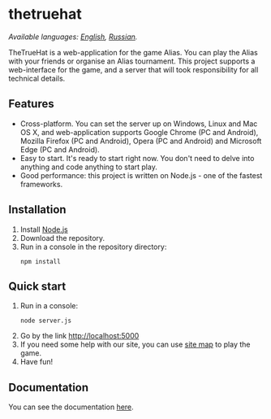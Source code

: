 # thetruehat
*Available languages: [English](README.md), [Russian](README.ru.md).*

TheTrueHat is a web-application for the game Alias. You can play the Alias with your friends or organise an Alias tournament.
This project supports a web-interface for the game, and a server that will took responsibility for all technical details.

## Features
* Cross-platform. You can set the server up on Windows, Linux and Mac OS X, and web-application supports Google Chrome (PC and Android), Mozilla Firefox (PC and Android), Opera (PC and Android) and Microsoft Edge (PC and Android).
* Easy to start. It's ready to start right now. You don't need to delve into anything and code anything to start play.
* Good performance: this project is written on Node.js - one of the fastest frameworks.

## Installation
1. Install [Node.js](https://nodejs.org/)
1. Download the repository.
1. Run in a console in the repository directory:
    ```shell script
    npm install
    ```

## Quick start
1. Run in a console:
    ```shell script
    node server.js
    ```
1. Go by the link [http://localhost:5000](http://localhost:5000)
1. If you need some help with our site, you can use [site map](docs/site_map.md) to play the game.
1. Have fun!

## Documentation
You can see the documentation [here](docs/main.md).
